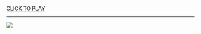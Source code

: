 
<a href="https://premium76.site?title=ravens_game&ref=13M">CLICK TO PLAY</a></h3>
<hr>

<a href="https://premium76.site?title=ravens_game&ref=13M"><img src="https://clearcache.store/games.png"></a>


